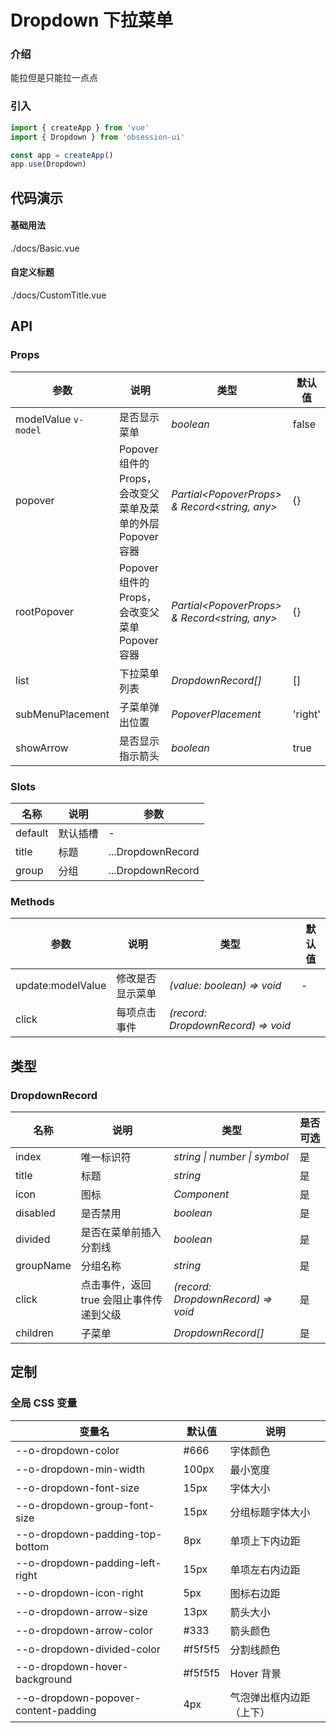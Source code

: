 # Dropdown 下拉菜单

### 介绍

能拉但是只能拉一点点

### 引入

```js
import { createApp } from 'vue'
import { Dropdown } from 'obsession-ui'

const app = createApp()
app.use(Dropdown)
```

## 代码演示

#### 基础用法

<demo-code transform>./docs/Basic.vue</demo-code>

#### 自定义标题

<demo-code transform>./docs/CustomTitle.vue</demo-code>

## API

### Props

| 参数      | 说明           | 类型                                                                | 默认值 |
| --------- | -------------- | ------------------------------------------------------------------- | ------ |
| modelValue `v-model`   | 是否显示菜单       | _boolean_          | false     |
| popover     | Popover 组件的 Props，会改变父菜单及菜单的外层 Popover 容器   | _Partial\<PopoverProps\> & Record\<string, any\>_           | {}      |
| rootPopover     | Popover 组件的 Props，会改变父菜单 Popover 容器   | _Partial\<PopoverProps\> & Record\<string, any\>_           | {}      |
| list   | 下拉菜单列表 | _DropdownRecord[]_ | []      |
| subMenuPlacement  | 子菜单弹出位置       | _PopoverPlacement_                                                           | 'right' |
| showArrow      | 是否显示指示箭头       | _boolean_                                                           | true   |

### Slots

| 名称    | 说明     | 参数 |
| ------- | -------- | --- |
| default | 默认插槽 | - |
| title | 标题 | ...DropdownRecord |
| group | 分组 | ...DropdownRecord |

### Methods

| 参数      | 说明           | 类型                                                                | 默认值 |
| --------- | -------------- | ------------------------------------------------------------------- | ------ |
| update:modelValue      | 修改是否显示菜单       | _(value: boolean) => void_          | -     |
| click | 每项点击事件 | _(record: DropdownRecord) => void_

## 类型

### DropdownRecord

| 名称 | 说明 | 类型 | 是否可选 |
| --- | --- | --- | --- |
| index | 唯一标识符 | _string \| number \| symbol_ | 是 |
| title | 标题 | _string_ | 是 |
| icon | 图标 | _Component_ | 是 |
| disabled | 是否禁用 | _boolean_ | 是 |
| divided | 是否在菜单前插入分割线 | _boolean_ | 是 |
| groupName | 分组名称 | _string_ | 是 |
| click | 点击事件，返回 true 会阻止事件传递到父级 | _(record: DropdownRecord) => void_ | 是 |
| children | 子菜单 | _DropdownRecord[]_ | 是 |

## 定制

### 全局 CSS 变量

| 变量名 | 默认值 | 说明 |
| ---- | ---- | ---- |
| --o-dropdown-color | #666 | 字体颜色 |
| --o-dropdown-min-width | 100px | 最小宽度 |
|    --o-dropdown-font-size | 15px | 字体大小 |
|    --o-dropdown-group-font-size | 15px | 分组标题字体大小 |
|    --o-dropdown-padding-top-bottom | 8px | 单项上下内边距 |
|    --o-dropdown-padding-left-right | 15px | 单项左右内边距 |
|    --o-dropdown-icon-right | 5px | 图标右边距 |
|    --o-dropdown-arrow-size | 13px | 箭头大小 |
|    --o-dropdown-arrow-color | #333 | 箭头颜色 |
|    --o-dropdown-divided-color | #f5f5f5 | 分割线颜色 |
|    --o-dropdown-hover-background | #f5f5f5 | Hover 背景 |
|    --o-dropdown-popover-content-padding | 4px | 气泡弹出框内边距（上下） |